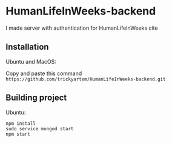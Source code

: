 # HumanLifeInWeeks-backend

I made server with authentication for HumanLifeInWeeks cite 

## Installation

Ubuntu and MacOS:

Copy and paste this command
```https://github.com/trickyartem/HumanLifeInWeeks-backend.git```

## Building project

Ubuntu: 
``` 
npm install
sudo service mongod start
npm start
```
